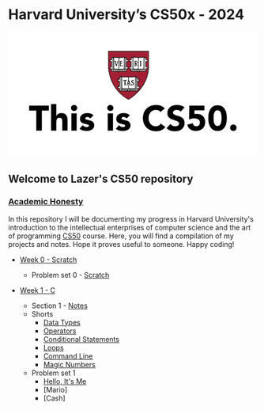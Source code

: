 # Harvard University’s CS50x - 2024
![This is CS%)](this_is_cs50.webp)
## Welcome to Lazer's CS50 repository
### [Academic Honesty](https://cs50.harvard.edu/x/2024/honesty/)

In this repository I will be documenting my progress in Harvard University's introduction to the intellectual enterprises of computer science and the art of programming [CS50](https://cs50.harvard.edu/x/2024/) course. Here, you will find a compilation of my projects and notes. Hope it proves useful to someone. Happy coding!


- [Week 0 - Scratch](https://cs50.harvard.edu/x/2024/weeks/0/)
    - Problem set 0 - [Scratch](https://scratch.mit.edu/projects/973718749)

- [Week 1 - C](https://cs50.harvard.edu/x/2024/weeks/1/)
    - Section 1 - [Notes](week1_c/section1.md)
    - Shorts
      - [Data Types](week1_c/w1_data_types.md)
      - [Operators](week1_c/w1_operators.md)
      - [Conditional Statements](week1_c/w1_conditional_statements.md)
      - [Loops](week1_c/w1_loops.md)
      - [Command Line](week1_c/w1_command_line.md)
      - [Magic Numbers](week1_c/w1_magic_numbers.md)
    - Problem set 1
      - [Hello, It's Me](week1_c/hello.c)
      - [Mario]
      - [Cash]

